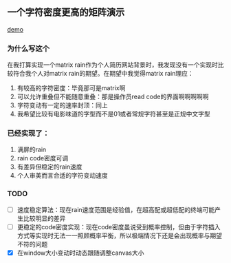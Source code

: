 ## 一个字符密度更高的矩阵演示
[demo](https://inori-lover.github.io/matrix-code-rain)

### 为什么写这个
在我打算实现一个matrix rain作为个人简历网站背景时，我发现没有一个实现时比较符合我个人对matrix rain的期望。在期望中我觉得matrix rain理应：
1. 有较高的字符密度：毕竟那可是matrix啊
2. 可以允许重叠但不能随意重叠：那是操作员read code的界面啊啊啊啊啊
3. 字符变动有一定的速率封顶：同上
4. 我希望比较有电影味道的字型而不是01或者常规字符甚至是正规中文字型

### 已经实现了：
1. 满屏的rain
2. rain code密度可调
3. 有差异但稳定的rain速度
4. 个人审美而言合适的字符变动速度

### TODO
- [ ] 速度稳定算法：现在rain速度范围是经验值，在超高配或超低配的终端可能产生比较明显的差异
- [ ] 更稳定的code密度实现：现在code密度虽说受到概率控制，但由于字符插入方式等实现时无法一一照顾概率平衡，所以极端情况下还是会出现概率与期望不符的问题
- [x] 在window大小变动时动态跟随调整canvas大小
